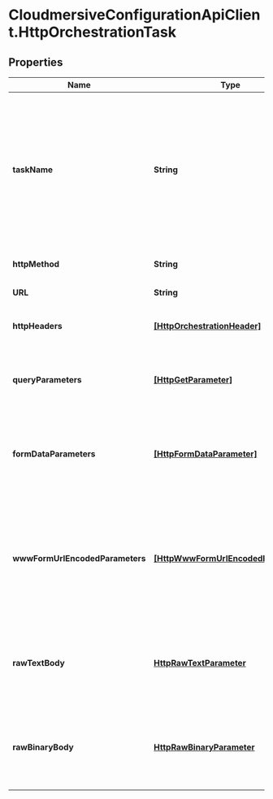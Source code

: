 # CloudmersiveConfigurationApiClient.HttpOrchestrationTask

## Properties
Name | Type | Description | Notes
------------ | ------------- | ------------- | -------------
**taskName** | **String** | An identifier for this task name, e.g. CreateCustomer or ScanForVirus; allows you to refer to this task from other tasks; if not supplied, it will default to a 0-based integer index of the task | [optional] 
**httpMethod** | **String** | HTTP Method, e.g. GET, PUT, POST, etc. | [optional] 
**URL** | **String** | HTTP URL to orchestrate | [optional] 
**httpHeaders** | [**[HttpOrchestrationHeader]**](HttpOrchestrationHeader.md) | Optional; HTTP headers to apply to the request | [optional] 
**queryParameters** | [**[HttpGetParameter]**](HttpGetParameter.md) | Optional; query parameters, these query parameters will be incorporated into the URL | [optional] 
**formDataParameters** | [**[HttpFormDataParameter]**](HttpFormDataParameter.md) | Optional; FormData parameters, these parameters will be stored in the body in a multi-part encoding | [optional] 
**wwwFormUrlEncodedParameters** | [**[HttpWwwFormUrlEncodedParameter]**](HttpWwwFormUrlEncodedParameter.md) | Optional; x-www-form-urlencoded paramereters, these parameters will be stored in the body as an application/x-www-form-urlencoded encoding | [optional] 
**rawTextBody** | [**HttpRawTextParameter**](HttpRawTextParameter.md) | Optional; sets the body of the request as raw text, cannot be used with other parameter types in the same request | [optional] 
**rawBinaryBody** | [**HttpRawBinaryParameter**](HttpRawBinaryParameter.md) | Optional; set the body of the request as binary, cannot be used with other parameter types in the same request | [optional] 


